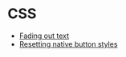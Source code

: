 # CSS

* [Fading out text](https://github.com/railslove/patterns/blob/master/css/fading-out-text.md)
* [Resetting native button styles](button-style-reset.md)
